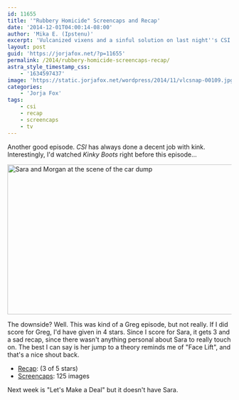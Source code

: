 ```yaml
---
id: 11655
title: '"Rubbery Homicide" Screencaps and Recap'
date: '2014-12-01T04:00:14-08:00'
author: 'Mika E. (Ipstenu)'
excerpt: 'Vulcanized vixens and a sinful solution on last night''s CSI.'
layout: post
guid: 'https://jorjafox.net/?p=11655'
permalink: /2014/rubbery-homicide-screencaps-recap/
astra_style_timestamp_css:
    - '1634597437'
image: 'https://static.jorjafox.net/wordpress/2014/11/vlcsnap-00109.jpg'
categories:
    - 'Jorja Fox'
tags:
    - csi
    - recap
    - screencaps
    - tv
---
```


Another good episode. _CSI_ has always done a decent job with kink. Interestingly, I'd watched _Kinky Boots_ right before this episode...

<img class="aligncenter size-large wp-image-11656" src="//jfo-static.net/wordpress/2014/11/vlcsnap-00109-900x506.jpg" alt="Sara and Morgan at the scene of the car dump" width="600" height="337" />

The downside? Well. This was kind of a Greg episode, but not really. If I did score for Greg, I'd have given in 4 stars. Since I score for Sara, it gets 3 and a sad recap, since there wasn't anything personal about Sara to really touch on. The best I can say is her jump to a theory reminds me of "Face Lift", and that's a nice shout back.
<ul>
 	<li><a href="https://jorjafox.net/wiki/Rubbery_Homicide">Recap</a>: (3 of 5 stars)</li>
 	<li><a href="https://jorjafox.net/gallery/tv/csi/season15/08-rubberdolls/">Screencaps</a>: 125 images</li>
</ul>
Next week is "Let's Make a Deal" but it doesn't have Sara.
